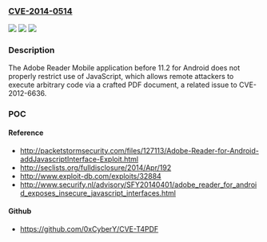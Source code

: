 ### [CVE-2014-0514](https://cve.mitre.org/cgi-bin/cvename.cgi?name=CVE-2014-0514)
![](https://img.shields.io/static/v1?label=Product&message=n%2Fa&color=blue)
![](https://img.shields.io/static/v1?label=Version&message=n%2Fa&color=blue)
![](https://img.shields.io/static/v1?label=Vulnerability&message=n%2Fa&color=brighgreen)

### Description

The Adobe Reader Mobile application before 11.2 for Android does not properly restrict use of JavaScript, which allows remote attackers to execute arbitrary code via a crafted PDF document, a related issue to CVE-2012-6636.

### POC

#### Reference
- http://packetstormsecurity.com/files/127113/Adobe-Reader-for-Android-addJavascriptInterface-Exploit.html
- http://seclists.org/fulldisclosure/2014/Apr/192
- http://www.exploit-db.com/exploits/32884
- http://www.securify.nl/advisory/SFY20140401/adobe_reader_for_android_exposes_insecure_javascript_interfaces.html

#### Github
- https://github.com/0xCyberY/CVE-T4PDF

